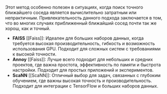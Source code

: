 Этот метод особенно полезен в ситуациях, когда поиск точного ближайшего соседа является вычислительно затратным или непрактичным. Привлекательность данного подхода заключается в том, что во многих случаях приближенный ближайший сосед почти так же хорош, как и точный.



- **FAISS** [[Faiss]]: Идеален для больших наборов данных, когда требуется высокая производительность, гибкость и возможность использования GPU. Подходит для сложных систем с требованиями к высокой точности.
- **Annoy** [[Faiss]]: Лучше всего подходит для небольших и средних проектов, где важна простота, эффективность по памяти и быстрота настройки. Подходит для простых приложений и экспериментов.
- **ScaNN** [[ScaNN]]: Отличный выбор для задач, связанных с глубоким обучением, где важны высокая точность и производительность. Подходит для интеграции с TensorFlow и больших наборов данных.
